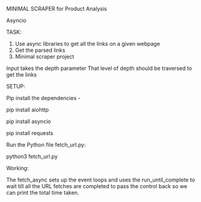 MINIMAL SCRAPER for Product Analysis

Asyncio

TASK:
1. Use async libraries to get all the links on a given webpage
2. Get the parsed links
3. Minimal scraper project



Input takes the depth parameter
That level of depth should be traversed to get the links

 
 SETUP:
 
Pip install the dependencies - 
 
pip install aiohttp

pip install asyncio

pip install requests
 
 
Run the Python file fetch_url.py:
 
python3 fetch_url.py
 
Working:
 
The fetch_async sets up the event loops and uses the run_until_complete to wait till all the URL fetches are completed to pass the control back so we can print the total time taken.
